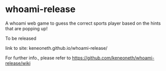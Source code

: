 # whoami-release
A whoami web game to guess the correct sports player based on the hints that are popping up!

To be released

link to site: keneoneth.github.io/whoami-release/  

For further info., please refer to https://github.com/keneoneth/whoami-release/wiki
